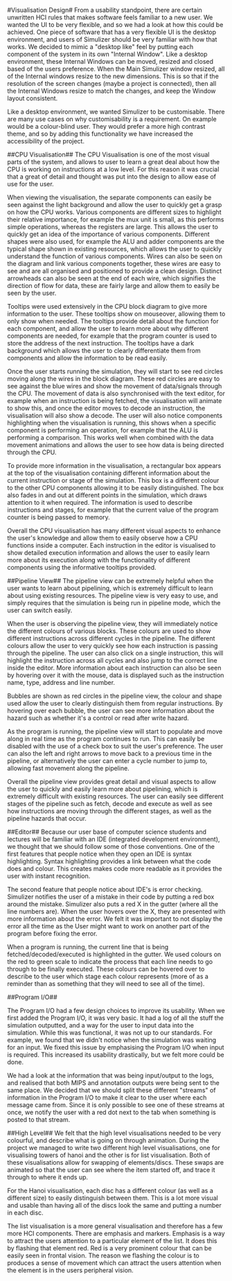 #Visualisation Design#
From a usability standpoint, there are certain unwritten HCI rules that makes software feels familiar to a new user. We wanted the UI to be very flexible, and so we had a look at how this could be achieved. One piece of software that has a very flexible UI is the desktop environment, and users of Simulizer should be very familiar with how that works. We decided to mimic a "desktop like" feel by putting each component of the system in its own "Internal Window". Like a desktop environment, these Internal Windows can be moved, resized and closed based of the users preference. When the Main Simulizer window resized, all of the Internal windows resize to the new dimensions. This is so that if the resolution of the screen changes (maybe a project is connected), then all the Internal Windows resize to match the changes, and keep the Window layout consistent.

Like a desktop environment, we wanted Simulizer to be customisable. There are many use cases on why customisability is a requirement. On example would be a colour-blind user. They would prefer a more high contrast theme, and so by adding this functionality we have increased the accessibility of the project.

##CPU Visualisation##
The CPU Visualisation is one of the most visual parts of the system, and allows to user to learn a great deal about how the CPU is working on instructions at a low level. For this reason it was crucial that a great of detail and thought was put into the design to allow ease of use for the user.

When viewing the visualisation, the separate components can easily be seen against the light background and allow the user to quickly get a grasp on how the CPU works. Various components are different sizes to highlight their relative importance, for example the mux unit is small, as this performs simple operations, whereas the registers are large. This allows the user to quickly get an idea of the importance of various components. Different shapes were also used, for example the ALU and adder components are the typical shape shown in existing resources, which allows the user to quickly understand the function of various components. Wires can also be seen on the diagram and link various components together, these wires are easy to see and are all organised and positioned to provide a clean design. Distinct arrowheads can also be seen at the end of each wire, which signifies the direction of flow for data, these are fairly large and allow them to easily be seen by the user.

Tooltips were used extensively in the CPU block diagram to give more information to the user. These tooltips show on mouseover, allowing them to only show when needed. The tooltips provide detail about the function for each component, and allow the user to learn more about why different components are needed, for example that the program counter is used to store the address of the next instruction. The tooltips have a dark background which allows the user to clearly differentiate them from components and allow the information to be read easily.

Once the user starts running the simulation, they will start to see red circles moving along the wires in the block diagram. These red circles are easy to see against the blue wires and show the movement of data/signals through the CPU. The movement of data is also synchronised with the text editor, for example when an instruction is being fetched, the visualisation will animate to show this, and once the editor moves to decode an instruction, the visualisation will also show a decode. The user will also notice components highlighting when the visualisation is running, this shows when a specific component is performing an operation, for example that the ALU is performing a comparison. This works well when combined with the data movement animations and allows the user to see how data is being directed through the CPU.

To provide more information in the visualisation, a rectangular box appears at the top of the visualisation containing different information about the current instruction or stage of the simulation. This box is a different colour to the other CPU components allowing it to be easily distinguished. The box also fades in and out at different points in the simulation, which draws attention to it when required. The information is used to describe instructions and stages, for example that the current value of the program counter is being passed to memory.

Overall the CPU visualisation has many different visual aspects to enhance the user's knowledge and allow them to easily observe how a CPU functions inside a computer. Each instruction in the editor is visualised to show detailed execution information and allows the user to easily learn more about its execution along with the functionality of different components using the informative tooltips provided.

##Pipeline View##
The pipeline view can be extremely helpful when the user wants to learn about pipelining, which is extremely difficult to learn about using existing resources. The pipeline view is very easy to use, and simply requires that the simulation is being run in pipeline mode, which the user can switch easily.

When the user is observing the pipeline view, they will immediately notice the different colours of various blocks. These colours are used to show different instructions across different cycles in the pipeline. The different colours allow the user to very quickly see how each instruction is passing through the pipeline. The user can also click on a single instruction, this will highlight the instruction across all cycles and also jump to the correct line inside the editor. More information about each instruction can also be seen by hovering over it with the mouse, data is displayed such as the instruction name, type, address and line number.

Bubbles are shown as red circles in the pipeline view, the colour and shape used allow the user to clearly distinguish them from regular instructions. By hovering over each bubble, the user can see more information about the hazard such as whether it's a control or read after write hazard.

As the program is running, the pipeline view will start to populate and move along in real time as the program continues to run. This can easily be disabled with the use of a check box to suit the user's preference. The user can also the left and right arrows to move back to a previous time in the pipeline, or alternatively the user can enter a cycle number to jump to, allowing fast movement along the pipeline.

Overall the pipeline view provides great detail and visual aspects to allow the user to quickly and easily learn more about pipelining, which is extremely difficult with existing resources. The user can easily see different stages of the pipeline such as fetch, decode and execute as well as see how instructions are moving through the different stages, as well as the pipeline hazards that occur.

##Editor##
Because our user base of computer science students and lectures will be familiar with an IDE (integrated development environment), we thought that we should follow some of those conventions. One of the first features that people notice when they open an IDE is syntax highlighting. Syntax highlighting provides a link between what the code does and colour. This creates makes code more readable as it provides the user with instant recognition.

The second feature that people notice about IDE's is error checking. Simulizer notifies the user of a mistake in their code by putting a red box around the mistake. Simulizer also puts a red X in the gutter (where all the line numbers are). When the user hovers over the X, they are presented with more information about the error. We felt it was important to not display the error all the time as the User might want to work on another part of the program before fixing the error.

When a program is running, the current line that is being fetched/decoded/executed is highlighted in the gutter. We used colours on the red to green scale to indicate the process that each line needs to go through to be finally executed. These colours can be hovered over to describe to the user which stage each colour represents (more of as a reminder than as something that they will need to see all of the time).

##Program I/O##

The Program I/O had a few design choices to improve its usability. When we first added the Program I/O, it was very basic. It had a log of all the stuff the simulation outputted, and a way for the user to input data into the simulation. While this was functional, it was not up to our standards. For example, we found that we didn't notice when the simulation was waiting for an input. We fixed this issue by emphasising the Program I/O when input is required. This increased its usability drastically, but we felt more could be done.

We had a look at the information that was being input/output to the logs, and realised that both MIPS and annotation outputs were being sent to the same place. We decided that we should split these different "streams" of information in the Program I/O to make it clear to the user where each message came from. Since it is only possible to see one of these streams at once, we notify the user with a red dot next to the tab when something is posted to that stream.

##High Level##
We felt that the high level visualisations needed to be very colourful, and describe what is going on through animation. During the project we managed to write two different high level visualisations, one for visualising towers of hanoi and the other is for list visualisation. Both of these visualisations allow for swapping of elements/discs. These swaps are animated so that the user can see where the item started off, and trace it through to where it ends up.

For the Hanoi visualisation, each disc has a different colour (as well as a different size) to easily distinguish between them. This is a lot more visual and usable than having all of the discs look the same and putting a number in each disc.

The list visualisation is a more general visualisation and therefore has a few more HCI components. There are emphasis and markers. Emphasis is a way to attract the users attention to a particular element of the list. It does this by flashing that element red. Red is a very prominent colour that can be easily seen in frontal vision. The reason we flashing the colour is to produces a sense of movement which can attract the users attention when the element is in the users peripheral vision.
